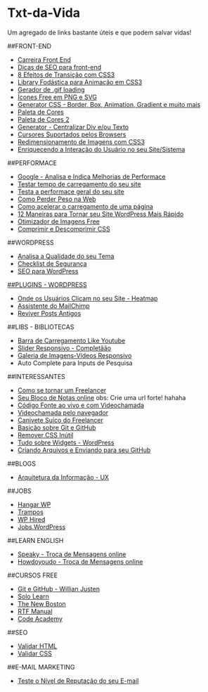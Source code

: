 # Txt-da-Vida
Um agregado de links bastante úteis e que podem salvar vidas!



##FRONT-END
- <a href="https://github.com/woliveiras/front-end-career/blob/master/translations/pt-br/README.md" target="_blank">Carreira Front End</a>
- <a href="http://tableless.com.br/dicas-de-seo-para-front-end/" target="_blank">Dicas de SEO para front-end</a>
- <a href="http://wime.com.br/2015/08/21/8-efeitos-de-transicao-em-css3-css3-transitions/" target="_blank">8 Efeitos de Transição com CSS3</a>
- <a href="https://daneden.github.io/animate.css/"  target="_blank">Library Fodástica para Animação em CSS3</a>
- <a href="http://www.ajaxload.info/" target="_blank">Gerador de .gif loading</a>
- <a href="http://thenounproject.com" target="_blank">Ícones Free em PNG e SVG</a>
- <a href="http://css3gen.com/" target="_blank">Generator CSS - Border, Box, Animation, Gradient e muito mais</a> 
- <a href="https://color.adobe.com/pt/create/color-wheel/" target="_blank">Paleta de Cores</a>
- <a href="https://flatuicolors.com/">Paleta de Cores 2</a>
- <a href="http://howtocenterincss.com/" target="_blank">Generator - Centralizar Div e/ou Texto</a>
- <a href="https://developer.mozilla.org/pt-BR/docs/Web/CSS/cursor" target="_blank">Cursores Suportados pelos Browsers</a>
- <a href="http://loopinfinito.com.br/2014/05/27/miniaturas-simplificadas-com-css3/" target="_blank">Redimensionamento de Imagens com CSS3</a>
- <a href="http://blog.caelum.com.br/enriquecendo-seus-sistemas-com-microinteractions/" target="_blank">Enriquecendo a Interação do Usuário no seu Site/Sistema</a>



##PERFORMACE
- <a href="https://developers.google.com/speed/pagespeed/" target="_blank">Google - Analisa e Indica Melhorias de Performace</a>
- <a href="http://www.webpagetest.org/" target="_blank">Testar tempo de carregamento do seu site</a>
- <a href="https://website.grader.com">Testa a performace geral do seu site</a>
- <a href="https://browserdiet.com/pt/" target="_blank">Como Perder Peso na Web</a>
- <a href="http://blog.caelum.com.br/performance-web-no-mundo-real-porque-o-site-do-alura-voa/" target="_blank">Como acelerar o carregamento de uma página</a> 
- <a href="https://www.sitepoint.com/12-ways-to-speed-up-your-wordpress-website/" target="_blank">12 Maneiras para Tornar seu Site WordPress Mais Rápido</a> 
- <a href="https://tinypng.com/" target="_blank">Otimizador de Imagens Free</a>
- <a href="http://herramientas-online.com/comprimir-descomprimir-css.html" target="_blank">Comprimir e Descomprimir CSS</a>



##WORDPRESS
- <a href="http://themecheck.org/" target="_blank">Analisa a Qualidade do seu Tema</a>
- <a href="http://wpsecuritychecklist.org/br/items/" target="_blank">Checklist de Segurança</a>
- <a href="https://yoast.com/wordpress-seo/">SEO para WordPress



##PLUGINS - WORDPRESS
- <a href="https://wordpress.org/plugins/heatmap-for-wp/" target="_blank">Onde os Usuários Clicam no seu Site - Heatmap</a>
- <a href="https://wordpress.org/plugins/chimpmate/" target="_blank">Assistente do MailChimp</a>
- <a href="https://wordpress.org/plugins/tweet-old-post/" target="_blank">Reviver Posts Antigos</a>

##LIBS - BIBLIOTECAS
- <a href="http://ricostacruz.com/nprogress/">Barra de Carregamento Like Youtube</a>
- <a href="http://idangero.us/swiper/">Slider Responsivo - Completãão</a>
- <a href="https://blueimp.github.io/Gallery/">Galeria de Imagens-Vídeos Responsivo</a>
- <a herf="http://www.runningcoder.org/jquerytypeahead/demo">Auto Complete para Inputs de Pesquisa</a>


##INTERESSANTES
- <a href="https://www.quora.com/How-do-I-become-a-freelance-web-developer" tarfet="_blank">Como se tornar um Freelancer</a>
- <a href="http://dontpad.com/" target="_blank">Seu Bloco de Notas online</a> obs: Crie uma url forte! hahaha
- <a href="https://codeshare.io" target="_blank">Código Fonte ao vivo e com Videochamada</a>
- <a href="https://appear.in/" target="_blank">Videochamada pelo navegador</a>
- <a href="http://blog.umbler.com/br/ferramentas-para-freelancers-dicas-para-um-trabalho-mais-eficaz/">Canivete Suíco do Freelancer</a>
- <a href="http://tableless.com.br/tudo-que-voce-queria-saber-sobre-git-e-github-mas-tinha-vergonha-de-perguntar/">Basicão sobre Git e GitHub</a>
- <a href="https://uncss-online.com">Remover CSS Inútil</a>
- <a href="http://felipeelia.com.br/wordpress-tudo-sobre-widgets/">Tudo sobre Widgets - WordPress</a>
- <a href="http://gabsferreira.com/criando-e-enviando-arquivos-para-seu-repositorio-no-github/">Criando Arquivos e Enviando para seu GitHub</a>


##BLOGS
- <a href="http://arquiteturadeinformacao.com/" target="_blank">Arquitetura da Informação - UX</a>


##JOBS
- <a href="https://hangarwp.com/" target="_blank">Hangar WP</a>
- <a href="http://trampos.co/" target="_blank">Trampos</a>
- <a href="http://www.wphired.com/" target="_blank">WP Hired</a>
- <a href="http://jobs.wordpress.net/" target="_blank">Jobs.WordPress</a>

##LEARN ENGLISH
- <a href="https://www.speaky.com" target="_blank">Speaky - Troca de Mensagens online</a>
- <a href="https://howdoyou.do" target="_blank">Howdoyoudo - Troca de Mensagens online</a>


##CURSOS FREE
- <a href="http://willianjusten.teachable.com/p/git-e-github-para-iniciantes">Git e GitHub - Willian Justen</a>
- <a href="https://www.sololearn.com" target="_blank">Solo Learn</a>
- <a href="https://thenewboston.com/index.php" target="_blank">The New Boston</a>
- <a href="http://www.rtfmanual.io/" target="_blank">RTF Manual</a>
- <a href="https://www.codecademy.com/learn/all" target="_blank">Code Academy</a>


##SEO
- <a href="https://validator.w3.org/" target="_blank">Validar HTML</a>
- <a href="https://jigsaw.w3.org/css-validator/" target="_blank">Validar CSS</a>


##E-MAIL MARKETING
- <a href="https://www.mail-tester.com/" target="_blank">Teste o Nível de Reputação do seu E-mail</a>
